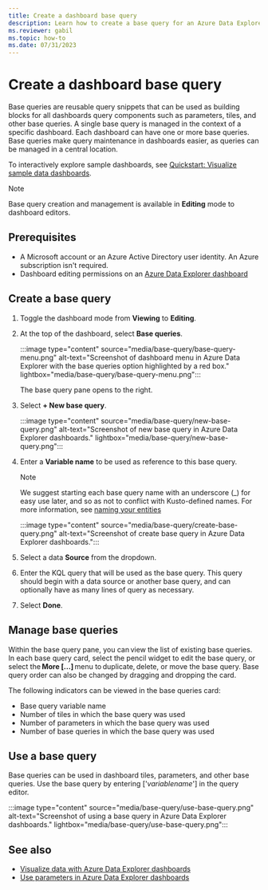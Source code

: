 ```yaml
---
title: Create a dashboard base query
description: Learn how to create a base query for an Azure Data Explorer dashboard
ms.reviewer: gabil
ms.topic: how-to
ms.date: 07/31/2023
---
```

# Create a dashboard base query

Base queries are reusable query snippets that can be used as building blocks for all dashboards query components such as parameters, tiles, and other base queries. A single base query is managed in the context of a specific dashboard. Each dashboard can have one or more base queries. Base queries make query maintenance in dashboards easier, as queries can be managed in a central location.

To interactively explore sample dashboards, see [Quickstart: Visualize sample data dashboards](web-ui-samples-dashboards.md).

> [!NOTE]
> Base query creation and management is available in **Editing** mode to dashboard editors.

## Prerequisites

* A Microsoft account or an Azure Active Directory user identity. An Azure subscription isn't required.
* Dashboard editing permissions on an [Azure Data Explorer dashboard](azure-data-explorer-dashboards.md)

## Create a base query

1. Toggle the dashboard mode from **Viewing** to **Editing**.
1. At the top of the dashboard, select **Base queries**.

    :::image type="content" source="media/base-query/base-query-menu.png" alt-text="Screenshot of dashboard menu in Azure Data Explorer with the base queries option highlighted by a red box." lightbox="media/base-query/base-query-menu.png":::

    The base query pane opens to the right.

1. Select **+ New base query**.

    :::image type="content" source="media/base-query/new-base-query.png" alt-text="Screenshot of new base query in Azure Data Explorer dashboards." lightbox="media/base-query/new-base-query.png":::

1. Enter a **Variable name** to be used as reference to this base query.  

    > [!NOTE]
    > We suggest starting each base query name with an underscore (_) for easy use later, and so as not to conflict with Kusto-defined names. For more information, see [naming your entities](kusto/query/schema-entities/entity-names.md#naming-your-entities-to-avoid-collisions-with-kusto-language-keywords)

    :::image type="content" source="media/base-query/create-base-query.png" alt-text="Screenshot of create base query in Azure Data Explorer dashboards.":::

1. Select a data **Source** from the dropdown.
1. Enter the KQL query that will be used as the base query. This query should begin with a data source or another base query, and can optionally have as many lines of query as necessary.
1. Select **Done**.

## Manage base queries

Within the base query pane, you can view the list of existing base queries. In each base query card, select the pencil widget to edit the base query, or select the **More [...]** menu to duplicate, delete, or move the base query. Base query order can also be changed by dragging and dropping the card.

The following indicators can be viewed in the base queries card:

* Base query variable name
* Number of tiles in which the base query was used
* Number of parameters in which the base query was used
* Number of base queries in which the base query was used

## Use a base query

Base queries can be used in dashboard tiles, parameters, and other base queries. Use the base query by entering ['*variablename*'] in the query editor.

:::image type="content" source="media/base-query/use-base-query.png" alt-text="Screenshot of using a base query in Azure Data Explorer dashboards." lightbox="media/base-query/use-base-query.png":::

## See also

* [Visualize data with Azure Data Explorer dashboards](azure-data-explorer-dashboards.md)
* [Use parameters in Azure Data Explorer dashboards](dashboard-parameters.md)